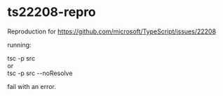 # ts22208-repro
Reproduction for https://github.com/microsoft/TypeScript/issues/22208

running:

tsc -p src
<BR> or <BR>
tsc -p src --noResolve

fail with an error. 

